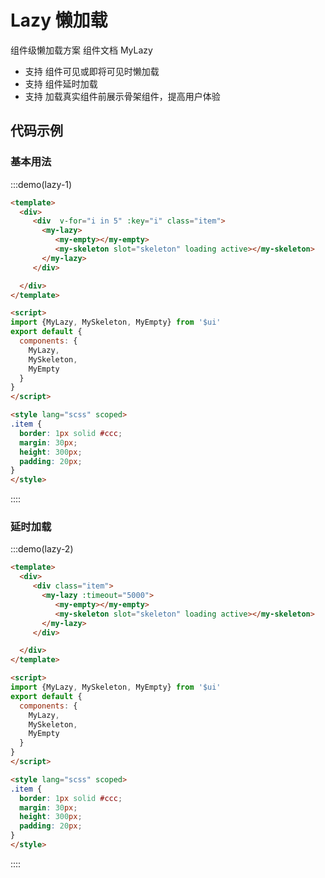 # Lazy 懒加载

组件级懒加载方案 组件文档 <api-link href="components/my-lazy">MyLazy</api-link>

- 支持 组件可见或即将可见时懒加载
- 支持 组件延时加载
- 支持 加载真实组件前展示骨架组件，提高用户体验

## 代码示例

### 基本用法

:::demo(lazy-1)
```html
<template>
  <div>
     <div  v-for="i in 5" :key="i" class="item">
       <my-lazy>
          <my-empty></my-empty> 
          <my-skeleton slot="skeleton" loading active></my-skeleton>
       </my-lazy>
     </div>

  </div>
</template>

<script>
import {MyLazy, MySkeleton, MyEmpty} from '$ui'
export default {
  components: {
    MyLazy,
    MySkeleton,
    MyEmpty
  }
}
</script>

<style lang="scss" scoped>
.item {
  border: 1px solid #ccc;
  margin: 30px;
  height: 300px;
  padding: 20px;
}
</style>

```
::::

### 延时加载


:::demo(lazy-2)
```html
<template>
  <div>
     <div class="item">
       <my-lazy :timeout="5000">
          <my-empty></my-empty> 
          <my-skeleton slot="skeleton" loading active></my-skeleton>
       </my-lazy>
     </div>

  </div>
</template>

<script>
import {MyLazy, MySkeleton, MyEmpty} from '$ui'
export default {
  components: {
    MyLazy,
    MySkeleton,
    MyEmpty
  }
}
</script>

<style lang="scss" scoped>
.item {
  border: 1px solid #ccc;
  margin: 30px;
  height: 300px;
  padding: 20px;
}
</style>

```
::::
